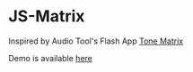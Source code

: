 # JS-Matrix

Inspired by Audio Tool's Flash App [Tone Matrix](https://www.audiotool.com/tonematrix/)

Demo is available [here](https://tsiege.github.io/ts-matrix/)
